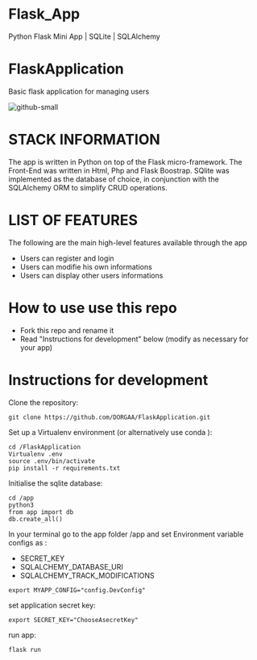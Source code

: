 # Flask_App
Python Flask Mini App | SQLite | SQLAlchemy

# FlaskApplication
Basic  flask application for managing users

![github-small](https://i.ibb.co/9p08PZb/bout.png)



# STACK INFORMATION 
The app is written in Python on top of the Flask micro-framework. The Front-End was written in Html, Php and Flask Boostrap. SQlite was implemented as the database of choice, in conjunction with the SQLAlchemy ORM to simplify CRUD operations.

# LIST OF FEATURES 
The following are the main high-level features available through the app

* Users can register and login 
* Users can modifie his own informations
* Users can display other users informations 

# How to use use this repo
* Fork this repo and rename it 
* Read "Instructions for development" below (modify as necessary for your app)

# Instructions for development

Clone the repository:


```
git clone https://github.com/DORGAA/FlaskApplication.git
```
Set up a Virtualenv environment (or alternatively use conda ):

```
cd /FlaskApplication
Virtualenv .env
source .env/bin/activate
pip install -r requirements.txt
```

Initialise the sqlite database:

```
cd /app
python3
from app import db
db.create_all()
```

In your terminal go to the app folder /app and set Environment variable configs as :

 * SECRET_KEY 
 * SQLALCHEMY_DATABASE_URI
 * SQLALCHEMY_TRACK_MODIFICATIONS 
 

```
export MYAPP_CONFIG="config.DevConfig"
```
set application secret key: 

```
export SECRET_KEY="ChooseAsecretKey"
```
run app: 

```
flask run 
```



